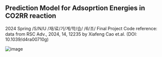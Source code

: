 ## Prediction Model for Adsoprtion Energies in CO2RR reaction

2024 Spring /S/N/U /재/료/기/계/학/습/ /6/조/ Final Project Code
reference: data from RSC Adv., 2024, 14, 12235 by Xiafeng Cao et.al. (DOI: 10.1039/d4ra00710g)  


![image](https://github.com/jinvk31/CO2RR_Eads/assets/149242052/c18eecdd-8559-4b10-954e-b91926ecec83)


